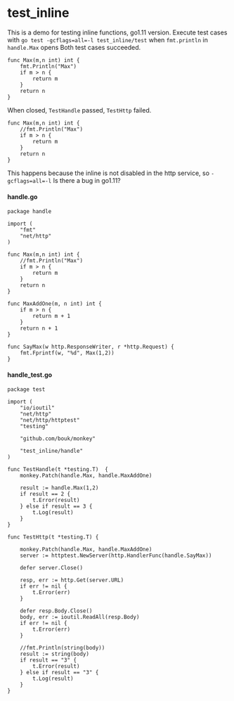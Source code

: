 # test_inline

This is a demo for testing inline functions, go1.11 version.
Execute test cases with `go test -gcflags=all=-l test_inline/test`
when `fmt.println` in `handle.Max` opens Both test cases succeeded.
```
func Max(m,n int) int {
	fmt.Println("Max")
	if m > n {
		return m
	}
	return n
}
```

When closed, `TestHandle` passed, `TestHttp` failed. 
```
func Max(m,n int) int {
	//fmt.Println("Max")
	if m > n {
		return m
	}
	return n
}
```
This happens because the inline is not disabled in the http service, so `-gcflags=all=-l` Is there a bug in go1.11?

#### handle.go
```
package handle

import (
	"fmt"
	"net/http"
)

func Max(m,n int) int {
	//fmt.Println("Max")
	if m > n {
		return m
	}
	return n
}

func MaxAddOne(m, n int) int {
	if m > n {
		return m + 1
	}
	return n + 1
}

func SayMax(w http.ResponseWriter, r *http.Request) {
	fmt.Fprintf(w, "%d", Max(1,2))
}
```
#### handle_test.go
```
package test

import (
	"io/ioutil"
	"net/http"
	"net/http/httptest"
	"testing"

	"github.com/bouk/monkey"

	"test_inline/handle"
)

func TestHandle(t *testing.T)  {
	monkey.Patch(handle.Max, handle.MaxAddOne)

	result := handle.Max(1,2)
	if result == 2 {
		t.Error(result)
	} else if result == 3 {
		t.Log(result)
	}
}

func TestHttp(t *testing.T) {

	monkey.Patch(handle.Max, handle.MaxAddOne)
	server := httptest.NewServer(http.HandlerFunc(handle.SayMax))

	defer server.Close()

	resp, err := http.Get(server.URL)
	if err != nil {
		t.Error(err)
	}

	defer resp.Body.Close()
	body, err := ioutil.ReadAll(resp.Body)
	if err != nil {
		t.Error(err)
	}

	//fmt.Println(string(body))
	result := string(body)
	if result == "3" {
		t.Error(result)
	} else if result == "3" {
		t.Log(result)
	}
}
```
